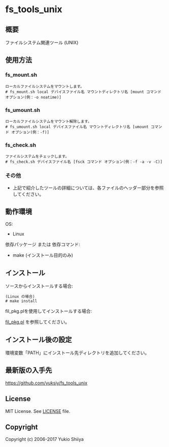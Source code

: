 # fs_tools_unix

## 概要

ファイルシステム関連ツール (UNIX)

## 使用方法

### fs_mount.sh

    ローカルファイルシステムをマウントします。
    # fs_mount.sh local デバイスファイル名 マウントディレクトリ名 [mount コマンド オプション(例：-o noatime)]

### fs_umount.sh

    ローカルファイルシステムをマウント解除します。
    # fs_umount.sh local デバイスファイル名 マウントディレクトリ名 [umount コマンド オプション(例：-f)]

### fs_check.sh

    ファイルシステムをチェックします。
    # fs_check.sh デバイスファイル名 [fsck コマンド オプション(例：-f -a -v -C)]

### その他

* 上記で紹介したツールの詳細については、各ファイルのヘッダー部分を参照してください。

## 動作環境

OS:

* Linux

依存パッケージ または 依存コマンド:

* make (インストール目的のみ)

## インストール

ソースからインストールする場合:

    (Linux の場合)
    # make install

fil_pkg.plを使用してインストールする場合:

[fil_pkg.pl](https://github.com/yuksiy/fil_tools_pl/blob/master/README.md#fil_pkgpl) を参照してください。

## インストール後の設定

環境変数「PATH」にインストール先ディレクトリを追加してください。

## 最新版の入手先

<https://github.com/yuksiy/fs_tools_unix>

## License

MIT License. See [LICENSE](https://github.com/yuksiy/fs_tools_unix/blob/master/LICENSE) file.

## Copyright

Copyright (c) 2006-2017 Yukio Shiiya
